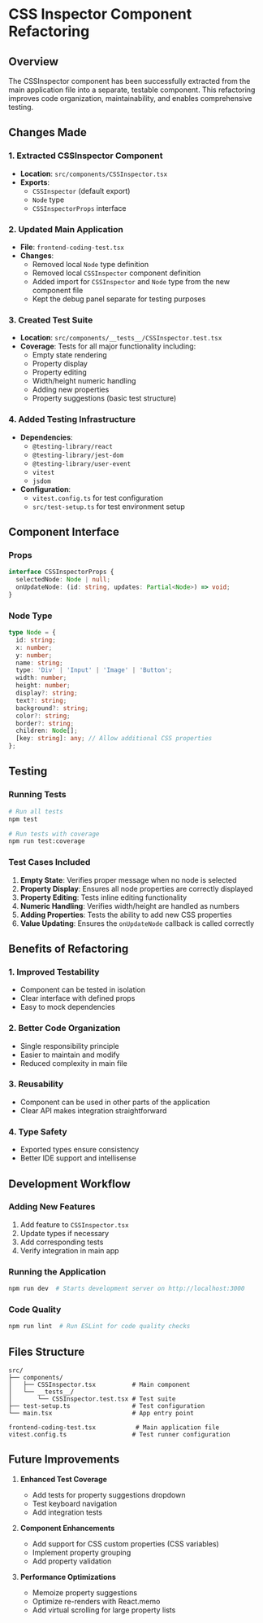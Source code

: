 # CSS Inspector Component Refactoring

## Overview

The CSSInspector component has been successfully extracted from the main application file into a separate, testable component. This refactoring improves code organization, maintainability, and enables comprehensive testing.

## Changes Made

### 1. **Extracted CSSInspector Component**

- **Location**: `src/components/CSSInspector.tsx`
- **Exports**:
  - `CSSInspector` (default export)
  - `Node` type
  - `CSSInspectorProps` interface

### 2. **Updated Main Application**

- **File**: `frontend-coding-test.tsx`
- **Changes**:
  - Removed local `Node` type definition
  - Removed local `CSSInspector` component definition
  - Added import for `CSSInspector` and `Node` type from the new component file
  - Kept the debug panel separate for testing purposes

### 3. **Created Test Suite**

- **Location**: `src/components/__tests__/CSSInspector.test.tsx`
- **Coverage**: Tests for all major functionality including:
  - Empty state rendering
  - Property display
  - Property editing
  - Width/height numeric handling
  - Adding new properties
  - Property suggestions (basic test structure)

### 4. **Added Testing Infrastructure**

- **Dependencies**:
  - `@testing-library/react`
  - `@testing-library/jest-dom`
  - `@testing-library/user-event`
  - `vitest`
  - `jsdom`
- **Configuration**:
  - `vitest.config.ts` for test configuration
  - `src/test-setup.ts` for test environment setup

## Component Interface

### Props

```typescript
interface CSSInspectorProps {
  selectedNode: Node | null;
  onUpdateNode: (id: string, updates: Partial<Node>) => void;
}
```

### Node Type

```typescript
type Node = {
  id: string;
  x: number;
  y: number;
  name: string;
  type: 'Div' | 'Input' | 'Image' | 'Button';
  width: number;
  height: number;
  display?: string;
  text?: string;
  background?: string;
  color?: string;
  border?: string;
  children: Node[];
  [key: string]: any; // Allow additional CSS properties
};
```

## Testing

### Running Tests

```bash
# Run all tests
npm test

# Run tests with coverage
npm run test:coverage
```

### Test Cases Included

1. **Empty State**: Verifies proper message when no node is selected
2. **Property Display**: Ensures all node properties are correctly displayed
3. **Property Editing**: Tests inline editing functionality
4. **Numeric Handling**: Verifies width/height are handled as numbers
5. **Adding Properties**: Tests the ability to add new CSS properties
6. **Value Updating**: Ensures the `onUpdateNode` callback is called correctly

## Benefits of Refactoring

### 1. **Improved Testability**

- Component can be tested in isolation
- Clear interface with defined props
- Easy to mock dependencies

### 2. **Better Code Organization**

- Single responsibility principle
- Easier to maintain and modify
- Reduced complexity in main file

### 3. **Reusability**

- Component can be used in other parts of the application
- Clear API makes integration straightforward

### 4. **Type Safety**

- Exported types ensure consistency
- Better IDE support and intellisense

## Development Workflow

### Adding New Features

1. Add feature to `CSSInspector.tsx`
2. Update types if necessary
3. Add corresponding tests
4. Verify integration in main app

### Running the Application

```bash
npm run dev  # Starts development server on http://localhost:3000
```

### Code Quality

```bash
npm run lint  # Run ESLint for code quality checks
```

## Files Structure

```
src/
├── components/
│   ├── CSSInspector.tsx          # Main component
│   └── __tests__/
│       └── CSSInspector.test.tsx # Test suite
├── test-setup.ts                 # Test configuration
└── main.tsx                      # App entry point

frontend-coding-test.tsx           # Main application file
vitest.config.ts                  # Test runner configuration
```

## Future Improvements

1. **Enhanced Test Coverage**

   - Add tests for property suggestions dropdown
   - Test keyboard navigation
   - Add integration tests

2. **Component Enhancements**

   - Add support for CSS custom properties (CSS variables)
   - Implement property grouping
   - Add property validation

3. **Performance Optimizations**
   - Memoize property suggestions
   - Optimize re-renders with React.memo
   - Add virtual scrolling for large property lists
